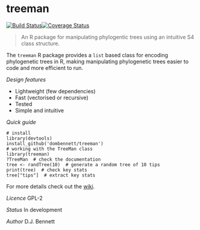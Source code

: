 # treeman
[![Build Status](https://travis-ci.org/DomBennett/treeman.svg)](https://travis-ci.org/DomBennett/treeman)[![Coverage Status](https://coveralls.io/repos/DomBennett/treeman/badge.svg?branch=master&service=github)](https://coveralls.io/github/DomBennett/treeman?branch=master)

> An R package for manipulating phylogentic trees using an intuitive S4 class structure.

The `treeman` R package provides a `list` based class for encoding phylogenetic trees in R, making manipulating phylogenetic trees easier to code and more efficient to run.

*Design features*

* Lightweight (few dependencies)
* Fast (vectorised or recursive)
* Tested
* Simple and intuitive

*Quick guide*
```{R}
# install
library(devtools)
install_github('dombennett/treeman')
# working with the TreeMan class
library(treeman)
?TreeMan  # check the documentation
tree <- randTree(10)  # generate a random tree of 10 tips
print(tree)  # check key stats
tree["tips"]  # extract key stats
```

For more details check out the [wiki](https://github.com/DomBennett/treeman/wiki).

*Licence*
GPL-2

*Status*
In development

*Author*
D.J. Bennett
